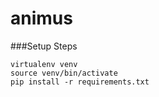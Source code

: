 # animus


###Setup Steps

    virtualenv venv
    source venv/bin/activate
    pip install -r requirements.txt
    
    